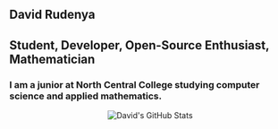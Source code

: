 ## David Rudenya

## Student, Developer, Open-Source Enthusiast, Mathematician

### I am a junior at North Central College studying computer science and applied mathematics.

<p align="center"> <img src="https://github-readme-stats.vercel.app/api?username=d-val-r&show_icons=true&theme=gotham" alt="David's GitHub Stats" />
